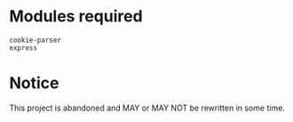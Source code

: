# Modules required
`cookie-parser` <br>
`express`
# Notice
This project is abandoned and MAY or MAY NOT be rewritten in some time.
